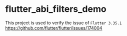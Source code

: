 # flutter_abi_filters_demo

This project is used to verify the issue of `Flutter 3.35.1` https://github.com/flutter/flutter/issues/174004
